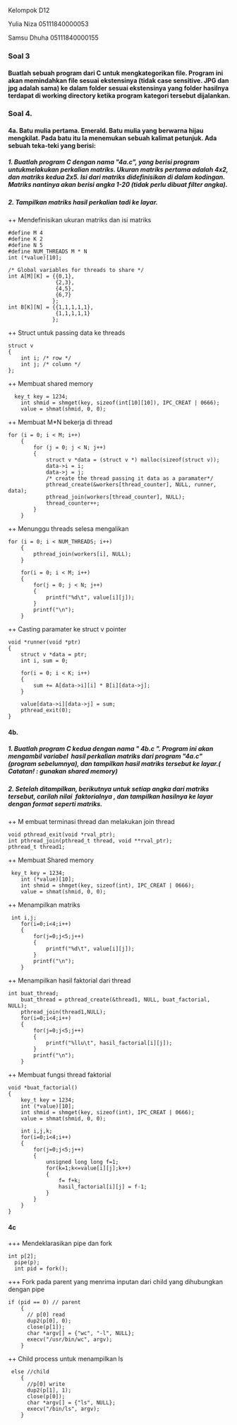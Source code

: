 Kelompok D12

Yulia Niza    05111840000053

Samsu Dhuha   05111840000155


### Soal 3 
#### Buatlah sebuah program dari C untuk mengkategorikan file. Program ini akan memindahkan file sesuai ekstensinya (tidak case sensitive. JPG dan jpg adalah sama) ke dalam folder sesuai ekstensinya yang folder hasilnya terdapat di working directory ketika program kategori tersebut dijalankan.


### Soal 4. 
#### 4a. Batu mulia pertama. Emerald. Batu mulia yang berwarna hijau mengkilat. Pada batu itu Ia menemukan sebuah kalimat petunjuk. Ada sebuah teka-teki yang berisi:

##### 1. Buatlah program C dengan nama "4a.c", yang berisi program untukmelakukan perkalian matriks. Ukuran matriks pertama adalah 4x2, dan matriks kedua 2x5. Isi dari matriks didefinisikan di dalam kodingan. Matriks nantinya akan berisi angka 1-20 (tidak perlu dibuat filter angka).
##### 2. Tampilkan matriks hasil perkalian tadi ke layar.

++ Mendefinisikan ukuran matriks dan isi matriks
```
#define M 4
#define K 2
#define N 5
#define NUM_THREADS M * N
int (*value)[10];

/* Global variables for threads to share */
int A[M][K] = {{0,1},
               {2,3},
               {4,5},
               {6,7}
              };
int B[K][N] = {{1,1,1,1,1}, 
               {1,1,1,1,1}
              };

```

++ Struct untuk passing data ke threads
```
struct v
{
	int i; /* row */
	int j; /* column */
};
```
++ Membuat shared memory
```
  key_t key = 1234;
    int shmid = shmget(key, sizeof(int[10][10]), IPC_CREAT | 0666);
    value = shmat(shmid, 0, 0);
```

++ Membuat M*N bekerja di thread
```
for (i = 0; i < M; i++)
	{
		for (j = 0; j < N; j++) 
		{
			struct v *data = (struct v *) malloc(sizeof(struct v));
			data->i = i;
			data->j = j;
			/* create the thread passing it data as a paramater*/
			pthread_create(&workers[thread_counter], NULL, runner, data);
			pthread_join(workers[thread_counter], NULL);
			thread_counter++;
		}
	}
```

++ Menunggu threads selesa mengalikan
```
for (i = 0; i < NUM_THREADS; i++)
	{
	    pthread_join(workers[i], NULL);
	}
	
	for(i = 0; i < M; i++)
	{ 
		for(j = 0; j < N; j++)
		{ 
			printf("%d\t", value[i][j]);
		}
		printf("\n");
	}
```


++ Casting paramater ke struct v pointer

```
void *runner(void *ptr)
{	
	struct v *data = ptr;
	int i, sum = 0;
	
	for(i = 0; i < K; i++)
	{	
		sum += A[data->i][i] * B[i][data->j];
	}
	
	value[data->i][data->j] = sum;
	pthread_exit(0);
}

```



#### 4b.
##### 1. Buatlah program C kedua dengan nama "​ 4b.c​ ". Program ini akan mengambil variabel ​ hasil perkalian matriks dari program "4a.c" (program sebelumnya), dan tampilkan hasil matriks tersebut ke layar.(​ Catatan!​ : gunakan shared memory)  
##### 2. Setelah ditampilkan, berikutnya untuk setiap angka dari matriks tersebut, carilah nilai ​ faktorialnya​ , dan tampilkan hasilnya ke layar dengan format seperti matriks.

++ M embuat terminasi thread dan melakukan join thread
```
void pthread_exit(void *rval_ptr);
int pthread_join(pthread_t thread, void **rval_ptr);
pthread_t thread1;

```

++ Membuat Shared memory
```
 key_t key = 1234;
    int (*value)[10];
    int shmid = shmget(key, sizeof(int), IPC_CREAT | 0666);
    value = shmat(shmid, 0, 0);

```
++ Menampilkan matriks
```
 int i,j;
	for(i=0;i<4;i++)
	{
		for(j=0;j<5;j++)
		{
			printf("%d\t", value[i][j]);
		}
		printf("\n");
	}

```

++ Menampilkan hasil faktorial dari thread 
```
int buat_thread;
	buat_thread = pthread_create(&thread1, NULL, buat_factorial, NULL);
	pthread_join(thread1,NULL);
	for(i=0;i<4;i++)
	{
		for(j=0;j<5;j++)
		{
			printf("%llu\t", hasil_factorial[i][j]);
		}
		printf("\n");
	}

```

++ Membuat fungsi thread faktorial

```
void *buat_factorial()
{
    key_t key = 1234;
    int (*value)[10];
    int shmid = shmget(key, sizeof(int), IPC_CREAT | 0666);
    value = shmat(shmid, 0, 0);

	int i,j,k;
	for(i=0;i<4;i++)
	{
		for(j=0;j<5;j++)
		{
			unsigned long long f=1;
			for(k=1;k<=value[i][j];k++)
			{
				f= f+k;
				hasil_factorial[i][j] = f-1;
			}
		}
	}
}

```



#### 4c


+++ Mendeklarasikan pipe dan fork
```
int p[2];
  pipe(p);
  int pid = fork();

```

+++ Fork pada parent yang menrima inputan dari child yang dihubungkan dengan pipe
```
if (pid == 0) // parent
    {
      // p[0] read
      dup2(p[0], 0);
      close(p[1]);
      char *argv[] = {"wc", "-l", NULL};
      execv("/usr/bin/wc", argv);
    }

```
++ Child process untuk menampilkan ls
```
 else //child
    { 
      //p[0] write
      dup2(p[1], 1);
      close(p[0]);
      char *argv[] = {"ls", NULL};
      execv("/bin/ls", argv);
    }

```

